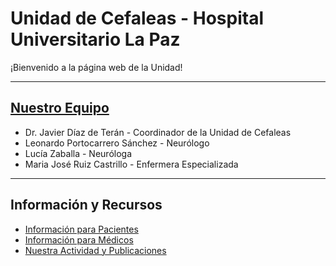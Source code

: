 # Unidad de Cefaleas - Hospital Universitario La Paz

¡Bienvenido a la página web de la Unidad!

---

## [Nuestro Equipo](./nuestro-equipo.html)

  *   Dr. Javier Díaz de Terán - Coordinador de la Unidad de Cefaleas
  *   Leonardo Portocarrero Sánchez - Neurólogo 
  *   Lucía Zaballa - Neuróloga
  *   Maria José Ruiz Castrillo - Enfermera Especializada

---

## Información y Recursos

  *   [Información para Pacientes](./informacion-paciente.html)
  *   [Información para Médicos](./informacion-medicos.html)
  *   [Nuestra Actividad y Publicaciones](./publicaciones.html)
